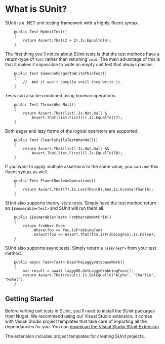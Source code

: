 # What is SUnit?
SUnit is a .NET unit testing framework with a highly-fluent syntax.
```
    public Test MyUnitTest() 
    {
        return Assert.That(2 + 2).Is.EqualTo(4);
    }
```
The first thing you'll notice about SUnit tests is that the test methods have a return-type of `Test` rather than returning `void`. The main advantage of this is that it makes it impossible to write an empty unit test that always passes. 
```
    public Test SomeoneForgotToWriteThisTest() 
    {
        //  And it won't compile until they write it. 
    }
```
Tests can also be combined using boolean operations.
```
    public Test ThrowsWhenNull() 
    {
        return Assert.That(list).Is.Not.Null &
            Assert.That(list.First()).Is.EqualTo(77);
    }
```
Both eager and lazy forms of the logical operators are supported.
```
    public Test CleanlyFailsTestWhenNull()
    {
        return Assert.That(list).Is.Not.Null &&
            Assert.That(list.First()).Is.EqualTo(78);
    }
```
If you want to apply multiple assertions to the same value, you can use this fluent syntax as well.
```
    public Test FluentBooleanOperations() 
    {
        return Assert.That(7).Is.LessThan(8).And.Is.GreaterThan(6);
    }
```
SUnit also supports theory-style tests. Simply have the test method return an `IEnumerable<Test>` and SUnit will run them all. 
```
    public IEnumerable<Test> FrobbersDoNotFrib()
    {
        return frobber.Foos
            .Where(foo => foo.IsFrobbingFoo)
            .Select(foo => Assert.That(foo.IsFribbingFoo).Is.False);
    }
```
SUnit also supports async tests. Simply return a `Task<Test>` from your test method.
```
    public async Task<Test> DoesTheLaggyDatabaseWork()
    {
        var result = await laggyDB.GetLaggyFrobbingFoos();
        return Assert.That(result).Is.SetEqualTo("Alpha", "Charlie", "Hotel");
    }
```

## Getting Started
Before writing unit tests in SUnit, you'll need to install the SUnit packages from Nuget. We recommend using our Visual Studio extension. It comes with Visual Studio project templates that take care of importing all the dependancies for you. You can [download the Visual Studio SUnit Extension](https://marketplace.visualstudio.com/items?itemName=NewellClark.SUnitTemplates).

The extension includes project templates for creating SUnit projects. 
